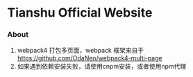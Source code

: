 # Tianshu Official Website

### About

1. webpack4 打包多页面，webpack 框架来自于 https://github.com/OdaNeo/webpack4-multi-page
2. 如果遇到依赖安装失败，请使用cnpm安装，或者使用npm代理